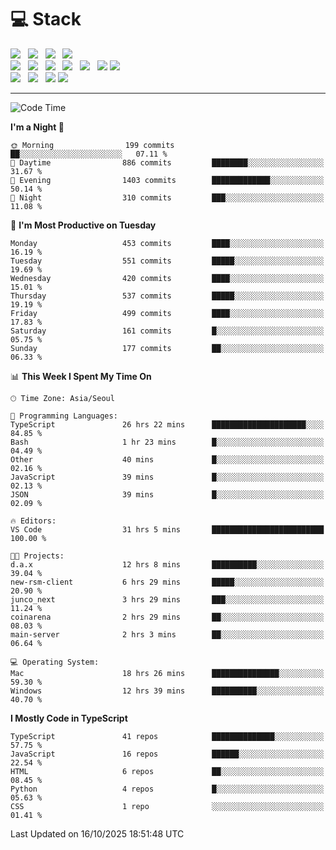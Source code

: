<h1>💻 Stack</h1>
<div>
 <!-- badge : https://shields.io/ -->
 <!-- icon : https://simpleicons.org/?q=Get -->
 <img src="https://img.shields.io/badge/HTML5-e74c3c?style=flat-square&logo=HTML5&logoColor=white"/> &nbsp 
 <img src="https://img.shields.io/badge/CSS3-0A84FF?style=flat-square&logo=CSS3&logoColor=white"/> &nbsp 
 <img src="https://img.shields.io/badge/JavaScript-FFCD11?style=flat-square&logo=JavaScript&logoColor=white"/> &nbsp 
 <img src="https://img.shields.io/badge/TypeScript-3075C0?style=flat-square&logo=TypeScript&logoColor=white"/>
 <br/>
 <img src="https://img.shields.io/badge/Next-000000?style=flat-square&logo=nextdotjs&logoColor=white"/> &nbsp 
 <img src="https://img.shields.io/badge/React-00BCF6?style=flat-square&logo=React&logoColor=white"/> &nbsp 
 <img src="https://img.shields.io/badge/Redux-764ABC?style=flat-square&logo=Redux&logoColor=white"/> &nbsp
 <img src="https://img.shields.io/badge/Recoil-3578E5?style=flat-square&logo=recoil&logoColor=white"/> &nbsp
 <img src="https://img.shields.io/badge/React-Query-FF4154?style=flat-square&logo=reactquery&logoColor=white"/> &nbsp 
 <img src="https://img.shields.io/badge/styled%2Dcomponents-DB7093?style=flat-square&logo=styled%2Dcomponents&logoColor=white"/>
 <img src="https://img.shields.io/badge/CSS Modules-000000?style=flat-square&logo=CSS Modules&logoColor=white"/> &nbsp 
 <br/>
 <img src="https://img.shields.io/badge/Node-339933?style=flat-square&logo=Node.js&logoColor=white"/> &nbsp 
 <img src="https://img.shields.io/badge/Express-000000?style=flat-square&logo=Express&logoColor=white"/> &nbsp 
 <img src="https://img.shields.io/badge/MongoDB-47A248?style=flat-square&logo=MongoDB&logoColor=white"/>
 <img src="https://img.shields.io/badge/MariaDB-003545?style=flat-square&logo=mariadb&logoColor=white"/>
</div>

<hr>

<!--START_SECTION:waka-->
![Code Time](http://img.shields.io/badge/Code%20Time-2%2C970%20hrs%2030%20mins-blue)

**I'm a Night 🦉** 

```text
🌞 Morning                199 commits         ██░░░░░░░░░░░░░░░░░░░░░░░   07.11 % 
🌆 Daytime                886 commits         ████████░░░░░░░░░░░░░░░░░   31.67 % 
🌃 Evening                1403 commits        █████████████░░░░░░░░░░░░   50.14 % 
🌙 Night                  310 commits         ███░░░░░░░░░░░░░░░░░░░░░░   11.08 % 
```
📅 **I'm Most Productive on Tuesday** 

```text
Monday                   453 commits         ████░░░░░░░░░░░░░░░░░░░░░   16.19 % 
Tuesday                  551 commits         █████░░░░░░░░░░░░░░░░░░░░   19.69 % 
Wednesday                420 commits         ████░░░░░░░░░░░░░░░░░░░░░   15.01 % 
Thursday                 537 commits         █████░░░░░░░░░░░░░░░░░░░░   19.19 % 
Friday                   499 commits         ████░░░░░░░░░░░░░░░░░░░░░   17.83 % 
Saturday                 161 commits         █░░░░░░░░░░░░░░░░░░░░░░░░   05.75 % 
Sunday                   177 commits         ██░░░░░░░░░░░░░░░░░░░░░░░   06.33 % 
```


📊 **This Week I Spent My Time On** 

```text
🕑︎ Time Zone: Asia/Seoul

💬 Programming Languages: 
TypeScript               26 hrs 22 mins      █████████████████████░░░░   84.85 % 
Bash                     1 hr 23 mins        █░░░░░░░░░░░░░░░░░░░░░░░░   04.49 % 
Other                    40 mins             █░░░░░░░░░░░░░░░░░░░░░░░░   02.16 % 
JavaScript               39 mins             █░░░░░░░░░░░░░░░░░░░░░░░░   02.13 % 
JSON                     39 mins             █░░░░░░░░░░░░░░░░░░░░░░░░   02.09 % 

🔥 Editors: 
VS Code                  31 hrs 5 mins       █████████████████████████   100.00 % 

🐱‍💻 Projects: 
d.a.x                    12 hrs 8 mins       ██████████░░░░░░░░░░░░░░░   39.04 % 
new-rsm-client           6 hrs 29 mins       █████░░░░░░░░░░░░░░░░░░░░   20.90 % 
junco_next               3 hrs 29 mins       ███░░░░░░░░░░░░░░░░░░░░░░   11.24 % 
coinarena                2 hrs 29 mins       ██░░░░░░░░░░░░░░░░░░░░░░░   08.03 % 
main-server              2 hrs 3 mins        ██░░░░░░░░░░░░░░░░░░░░░░░   06.64 % 

💻 Operating System: 
Mac                      18 hrs 26 mins      ███████████████░░░░░░░░░░   59.30 % 
Windows                  12 hrs 39 mins      ██████████░░░░░░░░░░░░░░░   40.70 % 
```

**I Mostly Code in TypeScript** 

```text
TypeScript               41 repos            ██████████████░░░░░░░░░░░   57.75 % 
JavaScript               16 repos            ██████░░░░░░░░░░░░░░░░░░░   22.54 % 
HTML                     6 repos             ██░░░░░░░░░░░░░░░░░░░░░░░   08.45 % 
Python                   4 repos             █░░░░░░░░░░░░░░░░░░░░░░░░   05.63 % 
CSS                      1 repo              ░░░░░░░░░░░░░░░░░░░░░░░░░   01.41 % 
```




 Last Updated on 16/10/2025 18:51:48 UTC
<!--END_SECTION:waka-->
